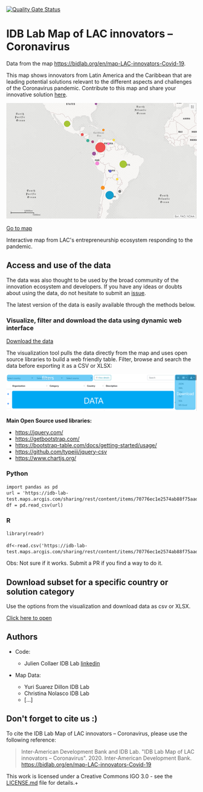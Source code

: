 [![Quality Gate Status](https://sonarcloud.io/api/project_badges/measure?project=EL-BID_IDB-Lab-Map-LAC-Innovators-Coronavirus&metric=alert_status)](https://sonarcloud.io/dashboard?id=EL-BID_IDB-Lab-Map-LAC-Innovators-Coronavirus)

# IDB Lab Map of LAC innovators – Coronavirus

Data from the map https://bidlab.org/en/map-LAC-innovators-Covid-19. 

This map shows innovators from Latin America and the Caribbean that are leading potential solutions relevant to the different aspects and challenges of the Coronavirus pandemic.  Contribute to this map and share your innovative solution [here](https://bidlab.org/en/map-LAC-innovators-Covid-19).


![landing_dash](https://github.com/EL-BID/IDB-Lab-Map-LAC-Innovators-Coronavirus/blob/master/Map-lac-innovators-covid.png?raw=true)

[Go to map](https://bidlab.org/en/map-LAC-innovators-Covid-19)

Interactive map from LAC's entrepreneurship ecosystem responding to the pandemic.


## Access and use of the data

The data was also thought to be used by the broad community of the innovation ecosystem and developers. If you have any ideas or doubts about using the data, do not hesitate to submit an [issue](https://github.com/EL-BID/IDB-Lab-Map-LAC-Innovators-Coronavirus/issues/new).

The latest version of the data is easily available through the methods below.


### Visualize, filter and download the data using dynamic web interface

[Download the data](https://el-bid.github.io/IDB-Lab-Map-LAC-Innovators-Coronavirus/)

The visualization tool pulls the data directly from the map and uses open source libraries to build a web friendly table. Filter, browse and search the data before exporting it as a CSV or XLSX:

[![table preview](https://github.com/EL-BID/IDB-Lab-Map-LAC-Innovators-Coronavirus/blob/master/web-table-preview.png?raw=true)](https://el-bid.github.io/IDB-Lab-Map-LAC-Innovators-Coronavirus/)

**Main Open Source used libraries:**

* https://jquery.com/
* https://getbootstrap.com/
* https://bootstrap-table.com/docs/getting-started/usage/
* https://github.com/typeiii/jquery-csv
* https://www.chartjs.org/


### Python

```
import pandas as pd
url = 'https://idb-lab-test.maps.arcgis.com/sharing/rest/content/items/70776ec1e2574ab88f75aad69bdabda9/data'
df = pd.read_csv(url)
```


### R

```
library(readr)

df<-read.csv('https://idb-lab-test.maps.arcgis.com/sharing/rest/content/items/70776ec1e2574ab88f75aad69bdabda9/data')
```
Obs: Not sure if it works. Submit a PR if you find a way to do it.


## Download subset for a specific country or solution category

Use the options from the visualization and download data as csv or XLSX.

[Click here to open](https://el-bid.github.io/IDB-Lab-Map-LAC-Innovators-Coronavirus/)


## Authors

- Code: 
  - Julien Collaer IDB Lab [linkedin](https://www.linkedin.com/in/jcollaer)
 
- Map Data:
  - Yuri Suarez Dillon IDB Lab
  - Christina Nolasco IDB Lab
  - [...]


## Don't forget to cite us :)

To cite the IDB Lab Map of LAC innovators – Coronavirus, please use the following reference:

> Inter-American Development Bank and IDB Lab. "IDB Lab Map of LAC innovators – Coronavirus". 2020. Inter-American Development Bank. https://bidlab.org/en/map-LAC-innovators-Covid-19


This work is licensed under a Creative Commons IGO 3.0 - see the [LICENSE.md](/LICENSE) file for details.+

